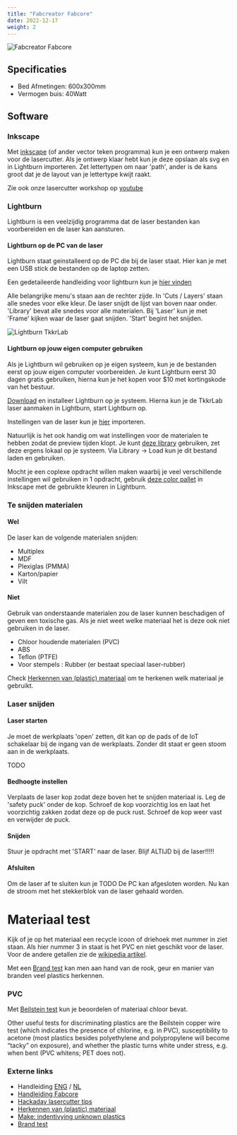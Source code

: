 ```yaml
---
title: "Fabcreator Fabcore"
date: 2022-12-17
weight: 2
---
```


![Fabcreator Fabcore](/images/fabcreator_fabcore.png)

## Specificaties
 * Bed Afmetingen: 600x300mm
 * Vermogen buis: 40Watt

## Software

### Inkscape
Met [inkscape](http://inkscape.org/) (of ander vector teken programma) kun je een ontwerp maken voor de lasercutter. Als je ontwerp klaar hebt kun je deze opslaan als svg en in Lightburn importeren. Zet lettertypen om naar 'path', ander is de kans groot dat je de layout van je lettertype kwijt raakt.

Zie ook onze lasercutter workshop op [youtube](https://www.youtube.com/watch?v=JtGMao8C_nw)

### Lightburn

Lightburn is een veelzijdig programma dat de laser bestanden kan voorbereiden en de laser kan aansturen.

#### Lightburn op de PC van de laser

Lightburn staat geinstalleerd op de PC die bij de laser staat. Hier kan je met een USB stick de bestanden op de laptop zetten. 

Een gedetaileerde handleiding voor lightburn kun je [hier vinden](https://lightburnsoftware.github.io/NewDocs/BeginnerWalkthrough.html)

Alle belangrijke menu's staan aan de rechter zijde. In 'Cuts / Layers' staan alle snedes voor elke kleur. De laser snijdt de lijst van boven naar onder. 'Library' bevat alle snedes voor alle materialen. Bij 'Laser' kun je met 'Frame' kijken waar de laser gaat snijden. 'Start' begint het snijden.
<!-- ### Gebruik Camera -->

![Lightburn TkkrLab](/images/Lightburn_TkkrLab.png)

#### Lightburn op jouw eigen computer gebruiken

Als je Lightburn wil gebruiken op je eigen systeem, kun je de bestanden eerst op jouw eigen computer voorbereiden. Je kunt Lightburn eerst 30 dagen gratis gebruiken, hierna kun je het kopen voor $10 met kortingskode van het bestuur.

[Download](https://lightburnsoftware.com/pages/trial-version-try-before-you-buy) en installeer Lightburn op je systeem. Hierna kun je de TkkrLab laser aanmaken in Lightburn, start Lightburn op. 

Instellingen van de laser kun je <a href="TODO" download>hier</a> importeren.

Natuurlijk is het ook handig om wat instellingen voor de materialen te hebben zodat de preview tijden klopt. Je kunt [deze library](/files/tkkrLab_lightburn_fabcore.zip) gebruiken, zet deze ergens lokaal op je systeem. Via Library -> Load kun je dit bestand laden en gebruiken.

Mocht je een coplexe opdracht willen maken waarbij je veel verschillende instellingen wil gebruiken in 1 opdracht, gebruik [deze color pallet](/files/color_palette_lightburn.zip) in Inkscape met de gebruikte kleuren in Lightburn.

### Te snijden materialen

#### Wel

De laser kan de volgende materialen snijden:

 * Multiplex
 * MDF
 * Plexiglas (PMMA)
 * Karton/papier
 * Vilt

#### Niet
Gebruik van onderstaande materialen zou de laser kunnen beschadigen of geven een toxische gas. Als je niet weet welke materiaal het is deze ook niet gebruiken in de laser. 

 * Chloor houdende materialen (PVC)
 * ABS 
 * Teflon (PTFE)
 * Voor stempels : Rubber (er bestaat speciaal laser-rubber)

Check [Herkennen van (plastic) materiaal](https://hackaday.com/2015/03/14/how-to-identify-plastics-before-laser-cutting-them/) om te herkenen welk materiaal je gebruikt.

### Laser snijden

#### Laser starten

Je moet de werkplaats 'open' zetten, dit kan op de pads of de IoT schakelaar bij de ingang van de werkplaats. Zonder dit staat er geen stoom aan in de werkplaats.

TODO

#### Bedhoogte instellen

Verplaats de laser kop zodat deze boven het te snijden materiaal is. Leg de 'safety puck' onder de kop. Schroef de kop voorzichtig los en laat het voorzichtig zakken zodat deze op de puck rust. Schroef de kop weer vast en verwijder de puck.

#### Snijden

Stuur je opdracht met 'START' naar de laser. Blijf ALTIJD bij de laser!!!!! 

#### Afsluiten

Om de laser af te sluiten kun je  TODO De PC kan afgesloten worden. Nu kan de stroom met het stekkerblok van de laser gehaald worden.

# Materiaal test
Kijk of je op het materiaal een recycle icoon of driehoek met nummer in ziet staan. Als hier nummer 3 in staat is het PVC en niet geschikt voor de laser. Voor de andere getallen zie de [wikipedia artikel](https://en.wikipedia.org/wiki/Resin_identification_code).

Met een [Brand test](https://www.boedeker.com/Technical-Resources/Technical-Library/Plastic-Identification) kan men aan hand van de rook, geur en manier van branden veel plastics herkennen.

### PVC
Met [Beilstein test](https://en.wikipedia.org/wiki/Beilstein_test) kun je beoordelen of materiaal chloor bevat.

Other useful tests for discriminating plastics are the Beilstein copper wire test (which indicates the presence of chlorine, e.g. in PVC), susceptibility to acetone (most plastics besides polyethylene and polypropylene will become “tacky” on exposure), and whether the plastic turns white under stress, e.g. when bent (PVC whitens; PET does not).


### Externe links


* Handleiding [ENG](/files/FabCore_EN_Manual_V4.pdf) / [NL](/files/FabCore_NL_Handleiding_V4.pdf)
* [Handleiding Fabcore](https://indd.adobe.com/view/f4e5dd6b-9db8-480d-ac57-8eb9e297c1f5)
* [Hackaday lasercutter tips](https://hackaday.com/2016/05/31/how-to-fail-at-laser-cutting/)
* [Herkennen van (plastic) materiaal](https://hackaday.com/2015/03/14/how-to-identify-plastics-before-laser-cutting-them/)
* [Make: indentivying unknown plastics](https://makezine.com/article/science/identifying-unknown-plastics/)
* [Brand test](https://www.boedeker.com/Technical-Resources/Technical-Library/Plastic-Identification) 
